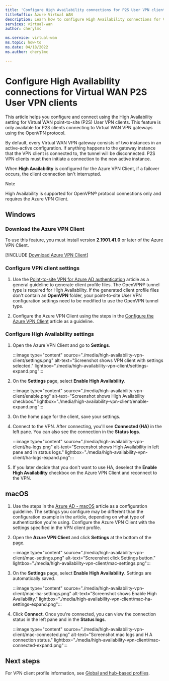 ```yaml
---
title: 'Configure High Availability connections for P2S User VPN clients'
titleSuffix: Azure Virtual WAN
description: Learn how to configure High Availability connections for Virtual WAN P2S User VPN clients.
services: virtual-wan
author: cherylmc

ms.service: virtual-wan
ms.topic: how-to
ms.date: 04/18/2022
ms.author: cherylmc

---
```

# Configure High Availability connections for Virtual WAN P2S User VPN clients

This article helps you configure and connect using the High Availability setting for Virtual WAN point-to-site (P2S) User VPN clients. This feature is only available for P2S clients connecting to Virtual WAN VPN gateways using the OpenVPN protocol.

By default, every Virtual WAN VPN gateway consists of two instances in an active-active configuration. If anything happens to the gateway instance that the VPN client is connected to, the tunnel will be disconnected. P2S VPN clients must then initiate a connection to the new active instance.

When **High Availability** is configured for the Azure VPN Client, if a failover occurs, the client connection isn't interrupted.

> [!NOTE]
> High Availability is supported for OpenVPN® protocol connections only and requires the Azure VPN Client.

## <a name = "windows"></a>Windows

### <a name = "download"></a>Download the Azure VPN Client

To use this feature, you must install version **2.1901.41.0** or later of the Azure VPN Client.

[!INCLUDE [Download Azure VPN Client](../../includes/vpn-gateway-download-vpn-client.md)]

### <a name = "import"></a>Configure VPN client settings

1. Use the [Point-to-site VPN for Azure AD authentication](virtual-wan-point-to-site-azure-ad.md#download-profile) article as a general guideline to generate client profile files. The OpenVPN® tunnel type is required for High Availability. If the generated client profile files don't contain an **OpenVPN** folder, your point-to-site User VPN configuration settings need to be modified to use the OpenVPN tunnel type.

1. Configure the Azure VPN Client using the steps in the [Configure the Azure VPN Client](virtual-wan-point-to-site-azure-ad.md#configure-client) article as a guideline.

### <a name = "HA"></a>Configure High Availability settings

1. Open the Azure VPN Client and go to **Settings**.

   :::image type="content" source="./media/high-availability-vpn-client/settings.png" alt-text="Screenshot shows VPN client with settings selected." lightbox="./media/high-availability-vpn-client/settings-expand.png":::

1. On the **Settings** page, select **Enable High Availability**.

   :::image type="content" source="./media/high-availability-vpn-client/enable.png" alt-text="Screenshot shows High Availability checkbox." lightbox="./media/high-availability-vpn-client/enable-expand.png":::

1. On the home page for the client, save your settings.

1. Connect to the VPN. After connecting, you'll see **Connected (HA)** in the left pane. You can also see the connection in the **Status logs**.

   :::image type="content" source="./media/high-availability-vpn-client/ha-logs.png" alt-text="Screenshot shows High Availability in left pane and in status logs." lightbox="./media/high-availability-vpn-client/ha-logs-expand.png":::

1. If you later decide that you don't want to use HA, deselect the **Enable High Availability** checkbox on the Azure VPN Client and reconnect to the VPN.

## <a name = "macOS"></a>macOS

1. Use the steps in the [Azure AD - macOS](openvpn-azure-ad-client-mac.md) article as a configuration guideline. The settings you configure may be different than the configuration example in the article, depending on what type of authentication you're using. Configure the Azure VPN Client with the settings specified in the VPN client profile.

1. Open the **Azure VPN Client** and click **Settings** at the bottom of the page.

   :::image type="content" source="./media/high-availability-vpn-client/mac-settings.png" alt-text="Screenshot click Settings button." lightbox="./media/high-availability-vpn-client/mac-settings.png":::

1. On the **Settings** page, select **Enable High Availability**. Settings are automatically saved.

   :::image type="content" source="./media/high-availability-vpn-client/mac-ha-settings.png" alt-text="Screenshot shows Enable High Availability." lightbox="./media/high-availability-vpn-client/mac-ha-settings-expand.png":::

1. Click **Connect**. Once you're connected, you can view the connection status in the left pane and in the **Status logs**.

   :::image type="content" source="./media/high-availability-vpn-client/mac-connected.png" alt-text="Screenshot mac logs and H A connection status." lightbox="./media/high-availability-vpn-client/mac-connected-expand.png":::

## Next steps

For VPN client profile information, see [Global and hub-based profiles](global-hub-profile.md).